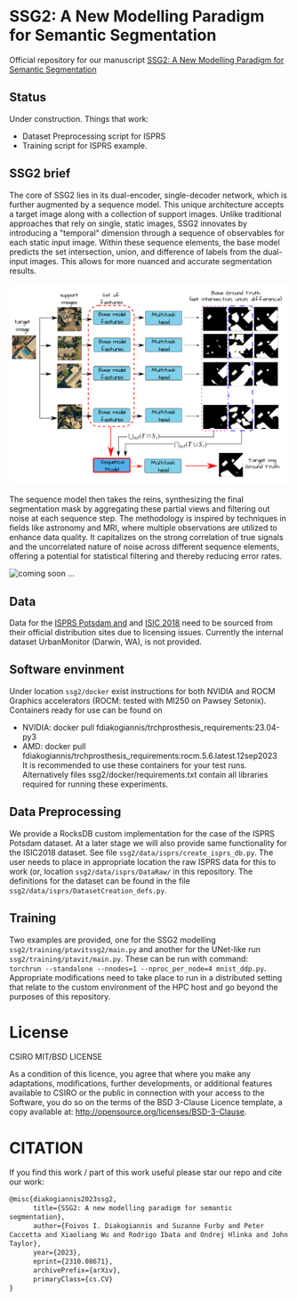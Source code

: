# SSG2: A New Modelling Paradigm for Semantic Segmentation

Official repository for our manuscript [SSG2: A New Modelling Paradigm for Semantic Segmentation](https://arxiv.org/abs/2310.08671)


## Status     

Under construction. Things that work:     
+ Dataset Preprocessing script for ISPRS
+ Training script for ISPRS example. 

## SSG2 brief

The core of SSG2 lies in its dual-encoder, single-decoder network, which is further augmented by a sequence model. This unique architecture accepts a target image along with a collection of support images. Unlike traditional approaches that rely on single, static images, SSG2 innovates by introducing a "temporal" dimension through a sequence of observables for each static input image. Within these sequence elements, the base model predicts the set intersection, union, and difference of labels from the dual-input images. This allows for more nuanced and accurate segmentation results. 

![coming soon ...](.images/ssg2_overview.png)

The sequence model then takes the reins, synthesizing the final segmentation mask by aggregating these partial views and filtering out noise at each sequence step. The methodology is inspired by techniques in fields like astronomy and MRI, where multiple observations are utilized to enhance data quality. It capitalizes on the strong correlation of true signals and the uncorrelated nature of noise across different sequence elements, offering a potential for statistical filtering and thereby reducing error rates. 

![coming soon ...](.images/ssg2_animation.gif)


## Data     
Data for the [ISPRS Potsdam and](https://www.isprs.org/education/benchmarks/UrbanSemLab/2d-sem-label-potsdam.aspx) and [ISIC 2018](https://challenge.isic-archive.com/data/#2018) need to be sourced from their official distribution sites due to licensing issues. Currently the internal dataset UrbanMonitor (Darwin, WA), is not provided. 

## Software envinment    
Under location ```ssg2/docker``` exist instructions for both NVIDIA and ROCM Graphics accelerators (ROCM: tested with MI250 on Pawsey Setonix). Containers ready for use can be found on 
+ NVIDIA: docker pull fdiakogiannis/trchprosthesis_requirements:23.04-py3
+ AMD:  docker pull fdiakogiannis/trchprosthesis_requirements:rocm.5.6.latest.12sep2023       
It is recommended to use these containers for your test runs. Alternatively files ssg2/docker/requirements.txt contain all libraries required for running these experiments. 


## Data Preprocessing     

We provide a RocksDB custom implementation for the case of the ISPRS Potsdam dataset. At a later stage we will also provide same functionality for the ISIC2018 dataset. See file ```ssg2/data/isprs/create_isprs_db.py```. The user needs to place in appropriate location the raw ISPRS data for this to work (or, location ```ssg2/data/isprs/DataRaw/``` in this repository. The definitions for the dataset can be found in the file ```ssg2/data/isprs/DatasetCreation_defs.py```. 





## Training

Two examples are provided, one for the SSG2 modelling ```ssg2/training/ptavitssg2/main.py``` and another for the UNet-like run ```ssg2/training/ptavit/main.py```. These can be run with command:     
```torchrun --standalone --nnodes=1 --nproc_per_node=4 mnist_ddp.py```. Appropriate modifications need to take place to run in a distributed setting that relate to the custom environment of the HPC host and go beyond the purposes of this repository.                                  


# License
CSIRO MIT/BSD LICENSE

As a condition of this licence, you agree that where you make any adaptations, modifications, further developments, or additional features available to CSIRO or the public in connection with your access to the Software, you do so on the terms of the BSD 3-Clause Licence template, a copy available at: http://opensource.org/licenses/BSD-3-Clause.


# CITATION 

If you find this work / part of this work useful please star our repo and cite our work: 
```
@misc{diakogiannis2023ssg2,
      title={SSG2: A new modelling paradigm for semantic segmentation}, 
      author={Foivos I. Diakogiannis and Suzanne Furby and Peter Caccetta and Xiaoliang Wu and Rodrigo Ibata and Ondrej Hlinka and John Taylor},
      year={2023},
      eprint={2310.08671},
      archivePrefix={arXiv},
      primaryClass={cs.CV}
}
```
